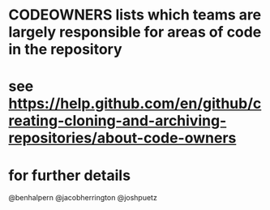 
# CODEOWNERS lists which teams are largely responsible for areas of code in the repository
# see https://help.github.com/en/github/creating-cloning-and-archiving-repositories/about-code-owners
# for further details

@benhalpern @jacobherrington @joshpuetz

